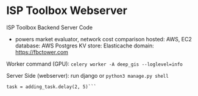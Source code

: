 # ISP Toolbox Webserver
ISP Toolbox Backend Server Code
- powers market evaluator, network cost comparison
hosted: AWS, EC2
database: AWS Postgres
KV store: Elasticache
domain: https://fbctower.com

Worker command (GPU):
`celery worker -A deep_gis --loglevel=info`

Server Side (webserver):
run django or `python3 manage.py shell`
```from gis_creator.tasks import adding_task
task = adding_task.delay(2, 5)```
